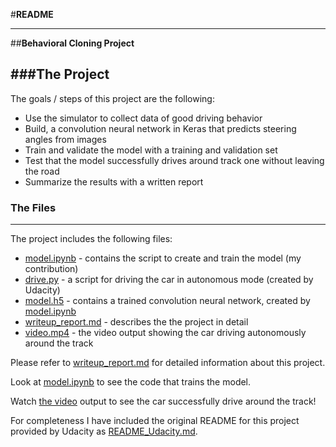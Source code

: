 #**README**


---

##**Behavioral Cloning Project**

###The Project
---

The goals / steps of this project are the following:
  
* Use the simulator to collect data of good driving behavior
* Build, a convolution neural network in Keras that predicts steering angles from images  
* Train and validate the model with a training and validation set  
* Test that the model successfully drives around track one without leaving the road  
* Summarize the results with a written report



### The Files
---

The project includes the following files:  

* [model.ipynb]() - contains the script to create and train the model (my contribution)
* [drive.py]() -  a script for driving the car in autonomous mode (created by Udacity)
* [model.h5]() - contains a trained convolution neural network, created by [model.ipynb]()
* [writeup_report.md]() - describes the the project in detail 
* [video.mp4]() - the video output showing the car driving autonomously around the track

Please refer to [writeup_report.md]() for detailed information about this project.

Look at [model.ipynb]() to see the code that trains the model.


Watch [the video](./video.mp4) output to see the car successfully drive around the track!


For completeness I have included the original README for this project provided by Udacity as [README_Udacity.md](README_Udacity.md).

